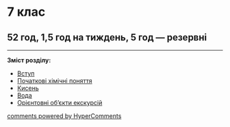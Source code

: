 <div id="hypercomments_widget" class="js-hypercomments-widget invisible"></div>

# 7 клас

## 52 год, 1,5 год на тиждень, 5 год — резервні

<hr>
<p><b>Зміст розділу:</b></p>
<ul type="disc">
<li><a href="https://chemestrymon79.ed-era.com/1/vstup.html">Вступ</a></li>
<li><a href="https://chemestrymon79.ed-era.com/1/khimichni_znannya.html">Початкові хімічні поняття</a></li>
<li><a href="https://chemestrymon79.ed-era.com/1/kysen.html">Кисень</a></li>
<li><a href="https://chemestrymon79.ed-era.com/1/voda.html">Вода</a></li>
<li><a href="https://chemestrymon79.ed-era.com/1/ekskursiyi.html">Орієнтовні об’єкти екскурсій</a></li>
</ul>

<div class="js-hypercomments-container">
<a href="http://hypercomments.com" class="hc-link" title="comments widget">comments powered by HyperComments</a>
</div>